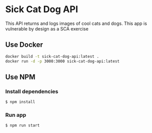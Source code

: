 # Sick Cat Dog API

This API returns and logs images of cool cats and dogs. This app is vulnerable by design as a SCA exercise

## Use Docker

```bash
docker build -t sick-cat-dog-api:latest .
docker run -d -p 3000:3000 sick-cat-dog-api:latest
```


## Use NPM

### Install dependencies

```bash
$ npm install 
```

### Run app

```bash
$ npm run start 
```
